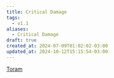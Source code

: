 ```yaml
---
title: Critical Damage
tags:
  - v1.1
aliases:
  - Critical Damage
draft: true
created_at: 2024-07-09T01:02:02-03:00
updated_at: 2024-10-12T15:15:54-03:00
---
```


[Toram](../26/Toram.md)